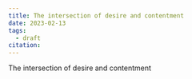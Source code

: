 ```yaml
---
title: The intersection of desire and contentment
date: 2023-02-13
tags:
  - draft
citation: 
---
```


The intersection of desire and contentment
